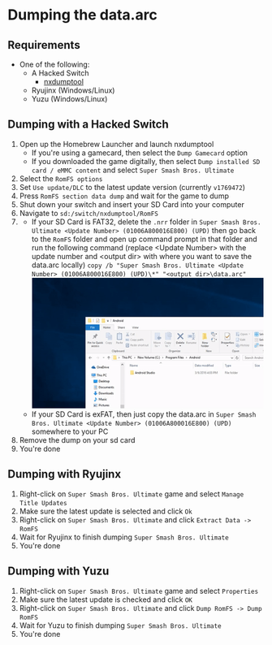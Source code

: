 # Dumping the data.arc

## Requirements
- One of the following:
    - A Hacked Switch
        - [nxdumptool](https://github.com/DarkMatterCore/nxdumptool/releases)
    - Ryujinx (Windows/Linux)
    - Yuzu (Windows/Linux)

## Dumping with a Hacked Switch
1. Open up the Homebrew Launcher and launch nxdumptool
    - If you're using a gamecard, then select the `Dump Gamecard` option
    - If you downloaded the game digitally, then select `Dump installed SD card / eMMC content` and select `Super Smash Bros. Ultimate`
2. Select the `RomFS options`
3. Set `Use update/DLC` to the latest update version (currently `v1769472`)
4. Press `RomFS section data dump` and wait for the game to dump
5. Shut down your switch and insert your SD Card into your computer
6. Navigate to `sd:/switch/nxdumptool/RomFS`
7. 
    - If your SD Card is FAT32, delete the `.nrr` folder in `Super Smash Bros. Ultimate <Update Number> (01006A800016E800) (UPD)` then go back to the `RomFS` folder and open up command prompt in that folder and run the following command (replace &lt;Update Number&gt; with the update number and &lt;output dir&gt; with where you want to save the data.arc locally)
    `copy /b "Super Smash Bros. Ultimate <Update Number> (01006A800016E800) (UPD)\*" "<output dir>\data.arc"`
    ![Opening up cmd in a folder (Thanks to TNN for the example)](../img/General/cmd_in_folder.gif)
    - If your SD Card is exFAT, then just copy the data.arc in `Super Smash Bros. Ultimate <Update Number> (01006A800016E800) (UPD)` somewhere to your PC
8. Remove the dump on your sd card
9. You're done

## Dumping with Ryujinx
1. Right-click on `Super Smash Bros. Ultimate` game and select `Manage Title Updates`
2. Make sure the latest update is selected and click `Ok`
3. Right-click on `Super Smash Bros. Ultimate` and click `Extract Data -> RomFS`
4. Wait for Ryujinx to finish dumping `Super Smash Bros. Ultimate`
5. You're done

## Dumping with Yuzu
1. Right-click on `Super Smash Bros. Ultimate` game and select `Properties`
2. Make sure the latest update is checked and click `OK`
3. Right-click on `Super Smash Bros. Ultimate` and click `Dump RomFS -> Dump RomFS`
4. Wait for Yuzu to finish dumping `Super Smash Bros. Ultimate`
5. You're done